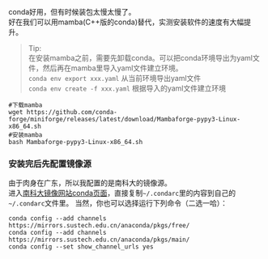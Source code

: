 
conda好用，但有时候装包太慢太慢了。   
好在我们可以用mamba(C++版的conda)替代，实测安装软件的速度有大幅提升。

>Tip:   
>在安装mamba之前，需要先卸载conda。可以把conda环境导出为yaml文件，然后再在mamba里导入yaml文件建立环境。  
>`conda env export xxx.yaml`  从当前环境导出yaml文件   
>`conda env create -f xxx.yaml`  根据导入的yaml文件建立环境   


```
#下载mamba
wget https://github.com/conda-forge/miniforge/releases/latest/download/Mambaforge-pypy3-Linux-x86_64.sh
#安装mamba
bash Mambaforge-pypy3-Linux-x86_64.sh
```
### 安装完后先配置镜像源
由于肉身在广东，所以我配置的是南科大的镜像源。  
进入[南科大镜像网站conda页面](https://mirrors.sustech.edu.cn/help/anaconda.html)，直接复制`~/.condarc`里的内容到自己的`~/.condarc`文件里。
当然，你也可以选择运行下列命令（二选一哈）：
```
conda config --add channels https://mirrors.sustech.edu.cn/anaconda/pkgs/free/
conda config --add channels https://mirrors.sustech.edu.cn/anaconda/pkgs/main/
conda config --set show_channel_urls yes
```
